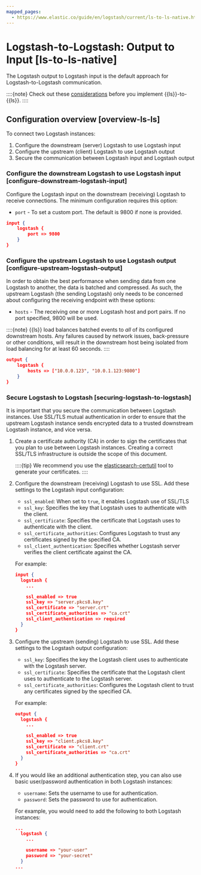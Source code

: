 ```yaml
---
mapped_pages:
  - https://www.elastic.co/guide/en/logstash/current/ls-to-ls-native.html
---
```


# Logstash-to-Logstash: Output to Input [ls-to-ls-native]

The Logstash output to Logstash input is the default approach for Logstash-to-Logstash communication.

::::{note}
Check out these [considerations](/reference/logstash-to-logstash-communications.md#native-considerations) before you implement {{ls}}-to-{{ls}}.
::::


## Configuration overview [overview-ls-ls]

To connect two Logstash instances:

1. Configure the downstream (server) Logstash to use Logstash input
2. Configure the upstream (client) Logstash to use Logstash output
3. Secure the communication between Logstash input and Logstash output

### Configure the downstream Logstash to use Logstash input [configure-downstream-logstash-input]

Configure the Logstash input on the downstream (receiving) Logstash to receive connections. The minimum configuration requires this option:

* `port` - To set a custom port. The default is 9800 if none is provided.

```json
input {
    logstash {
        port => 9800
    }
}
```


### Configure the upstream Logstash to use Logstash output [configure-upstream-logstash-output]

In order to obtain the best performance when sending data from one Logstash to another, the data is batched and compressed. As such, the upstream Logstash (the sending Logstash) only needs to be concerned about configuring the receiving endpoint with these options:

* `hosts` - The receiving one or more Logstash host and port pairs. If no port specified, 9800 will be used.

::::{note}
{{ls}} load balances batched events to *all* of its configured downstream hosts. Any failures caused by network issues, back-pressure or other conditions, will result in the downstream host being isolated from load balancing for at least 60 seconds.
::::


```json
output {
    logstash {
        hosts => ["10.0.0.123", "10.0.1.123:9800"]
    }
}
```


### Secure Logstash to Logstash [securing-logstash-to-logstash]

It is important that you secure the communication between Logstash instances. Use SSL/TLS mutual authentication in order to ensure that the upstream Logstash instance sends encrypted data to a trusted downstream Logstash instance, and vice versa.

1. Create a certificate authority (CA) in order to sign the certificates that you plan to use between Logstash instances. Creating a correct SSL/TLS infrastructure is outside the scope of this document.

    ::::{tip}
    We recommend you use the [elasticsearch-certutil](elasticsearch://docs/reference/elasticsearch/command-line-tools/certutil.md) tool to generate your certificates.
    ::::

2. Configure the downstream (receiving) Logstash to use SSL. Add these settings to the Logstash input configuration:

    * `ssl_enabled`: When set to `true`, it enables Logstash use of SSL/TLS
    * `ssl_key`: Specifies the key that Logstash uses to authenticate with the client.
    * `ssl_certificate`: Specifies the certificate that Logstash uses to authenticate with the client.
    * `ssl_certificate_authorities`: Configures Logstash to trust any certificates signed by the specified CA.
    * `ssl_client_authentication`: Specifies whether Logstash server verifies the client certificate against the CA.

    For example:

    ```json
    input {
      logstash {
        ...

        ssl_enabled => true
        ssl_key => "server.pkcs8.key"
        ssl_certificate => "server.crt"
        ssl_certificate_authorities => "ca.crt"
        ssl_client_authentication => required
      }
    }
    ```

3. Configure the upstream (sending) Logstash to use SSL. Add these settings to the Logstash output configuration:

    * `ssl_key`: Specifies the key the Logstash client uses to authenticate with the Logstash server.
    * `ssl_certificate`: Specifies the certificate that the Logstash client uses to authenticate to the Logstash server.
    * `ssl_certificate_authorities`: Configures the Logstash client to trust any certificates signed by the specified CA.

    For example:

    ```json
    output {
      logstash {
        ...

        ssl_enabled => true
        ssl_key => "client.pkcs8.key"
        ssl_certificate => "client.crt"
        ssl_certificate_authorities => "ca.crt"
      }
    }
    ```

4. If you would like an additional authentication step, you can also use basic user/password authentication in both Logstash instances:

    * `username`: Sets the username to use for authentication.
    * `password`: Sets the password to use for authentication.

    For example, you would need to add the following to both Logstash instances:

    ```json
    ...
      logstash {
        ...

        username => "your-user"
        password => "your-secret"
      }
    ...
    ```




